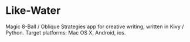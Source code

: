 Like-Water
==========

Magic 8-Ball / Oblique Strategies app for creative writing, written in Kivy / Python. Target platforms: Mac OS X, Android, ios.
